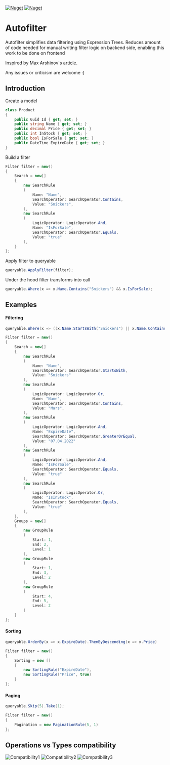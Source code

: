 [![Nuget](https://img.shields.io/nuget/v/ART4S.Autofilter?label=net%20standard)](https://www.nuget.org/packages/ART4S.Autofilter/)
[![Nuget](https://img.shields.io/nuget/v/ART4S.Autofilter.NET6.0?label=net%206.0)](https://www.nuget.org/packages/ART4S.Autofilter.NET6.0)
# Autofilter

Autofilter simplifies data filtering using Expression Trees. 
Reduces amount of code needed for manual writing filter logic on backend side, enabling this work to be done on frontend

Inspired by Max Arshinov's [article](https://habr.com/ru/company/jugru/blog/423891/).

Any issues or criticism are welcome :)

## Introduction

Create a model

```c#
class Product
{
    public Guid Id { get; set; }
    public string Name { get; set; }
    public decimal Price { get; set; }
    public int InStock { get; set; }
    public bool IsForSale { get; set; }
    public DateTime ExpireDate { get; set; }
}
```

Build a filter

```c#
Filter filter = new()
{
    Search = new[]
    {
        new SearchRule
        (
            Name: "Name",
            SearchOperator: SearchOperator.Contains,
            Value: "Snickers",
        ),
        new SearchRule
        (
            LogicOperator: LogicOperator.And,
            Name: "IsForSale",
            SearchOperator: SearchOperator.Equals,
            Value: "true"
        ),
    }
};
```

Apply filter to queryable

```c#
queryable.ApplyFilter(filter);
```

Under the hood filter transforms into call
```c#
queryable.Where(x => x.Name.Contains("Snickers") && x.IsForSale);
```

## Examples

#### Filtering
```c#
queryable.Where(x => ((x.Name.StartsWith("Snickers") || x.Name.Contains("Mars")) && x.ExpireDate >= "07.04.2022") && (x.IsForSale || x.IsInStock))
```
```c#
Filter filter = new()
{
    Search = new[]
    {
        new SearchRule
        (
            Name: "Name",
            SearchOperator: SearchOperator.StartsWith,
            Value: "Snickers"
        ),
        new SearchRule
        (
            LogicOperator: LogicOperator.Or,
            Name: "Name",
            SearchOperator: SearchOperator.Contains,
            Value: "Mars",
        ),
        new SearchRule
        (
            LogicOperator: LogicOperator.And,
            Name: "ExpireDate",
            SearchOperator: SearchOperator.GreaterOrEqual,
            Value: "07.04.2022"
        ),
        new SearchRule
        (
            LogicOperator: LogicOperator.And,
            Name: "IsForSale",
            SearchOperator: SearchOperator.Equals,
            Value: "true"
        ),
        new SearchRule
        (
            LogicOperator: LogicOperator.Or,
            Name: "IsInStock",
            SearchOperator: SearchOperator.Equals,
            Value: "true"
        ),
    },
    Groups = new[]
    {
        new GroupRule
        (
            Start: 1,
            End: 2,
            Level: 1
        ),
        new GroupRule
        (
            Start: 1,
            End: 3,
            Level: 2
        ),
        new GroupRule
        (
            Start: 4,
            End: 5,
            Level: 2
        )
    }
};
```

#### Sorting

```c#
queryable.OrderBy(x => x.ExpireDate).ThenByDescending(x => x.Price)
```
```c#
Filter filter = new()
{
    Sorting = new []
    {
        new SortingRule("ExpireDate"),
        new SortingRule("Price", true)
    }
};
```

#### Paging

```c#
queryable.Skip(5).Take(1);
```

```c#
Filter filter = new()
{
    Pagination = new PaginationRule(5, 1)
};
```

## Operations vs Types compatibility

![Compatibility1](https://user-images.githubusercontent.com/24371700/162436461-09717eaa-23d4-4693-af71-eed40aab02ee.png) 
![Compatibility2](https://user-images.githubusercontent.com/24371700/162436470-3e3db5e0-ab62-4add-bdb1-91664017a4e6.png)
![Compatibility3](https://user-images.githubusercontent.com/24371700/162436496-2d995028-8e68-48f1-8c67-5698792a5527.png)

